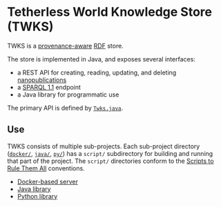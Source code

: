 # Tetherless World Knowledge Store (TWKS)

TWKS is a [provenance-aware](https://www.w3.org/TR/prov-o/) [RDF](https://www.w3.org/RDF/) store.

The store is implemented in Java, and exposes several interfaces:
* a REST API for creating, reading, updating, and deleting [nanopublications](http://nanopub.org)
* a [SPARQL 1.1](https://www.w3.org/TR/sparql11-protocol/) endpoint
* a Java library for programmatic use

The primary API is defined by [`Twks.java`](java/core/src/main/java/edu/rpi/tw/twks/core/Twks.java).

## Use

TWKS consists of multiple sub-projects. Each sub-project directory ([`docker/`](docker/README.md), [`java/`](java/README.md), [`py/`](py/README.md)) has a `script/` subdirectory for building and running that part of the project. The `script/` directories conform to the [Scripts to Rule Them All](https://github.com/github/scripts-to-rule-them-all) conventions.

* [Docker-based server](docker/script/README.md)
* [Java library](java/script/README.md)
* [Python library](py/script/README.md)
